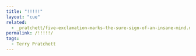 ```yaml
---
title: "!!!!!"
layout: "cue"
related:
  - _pratchett/five-exclamation-marks-the-sure-sign-of-an-insane-mind.md
permalink: /!!!!!/
tags:
  - Terry Pratchett
---
```

